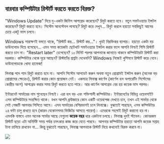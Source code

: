 ﻿<?php require("../../entete.php");?> <?php require("../../base.php");?> <?php require("../../fonctions.php");?>

<div id="corps">

<h2>বারবার কম্পিউটার রিস্টার্ট করতে করতে বিরক্ত?</h2>

"Windows Update" দিয়ে দু-একটা জিনিস আপগ্রেড করেছেন? রিবুট করতে হবে। নতুন সফটওয়্যার ইন্সটল করেছেন? রিবুট করতে হবে। সিস্টেম আনস্টেবল লাগছে? রিবুট করে দেখুন... রিবুট করলে হয়তো সবকিছুই আগের চেয়ে একটু ভাল চলবে।


Windows সারাক্ষণই বলতে থাকে, "রিস্টার্ট কর... রিস্টার্ট কর..."। খুবই বিরক্তিকর ব্যাপার। হয়তো একটা বড় ডাউনলোড দিয়ে বসেছেন... এমন সময় কয়েকটা ছোটখাট সফটওয়্যার ইন্সটল করার ফলে আপনি নিশ্চই পিসি রিস্টার্ট করতে চান না। "Restart later" চেপেছেন? ১০ মিনিট পরপর আপনাকে জানাতে থাকবে কম্পিউটারটা রিস্টার্ট করা দরকার। কম্পিউটার থেকে দূরে আছেন? রিস্টার্টের প্রশ্নটা দেখেননি? Windows নিজেই খুশিমনে রিস্টার্ট করে নেবে। ডাউনলোডকে খোদা হাফেজ! 





লিনাক্স পদে পদে রিবুট করতে হবে না। আপনি সিস্টেম আপডেট করুন অথবা নতুন প্রোগ্রামই ইন্সটল করুন (অনেক বড় প্রোগ্রামের ক্ষেত্রেও), রিস্টার্ট করার কোন প্রয়োজন নেই। একমাত্র লিনাক্স কার্ণেল (কার্ণেল হল অপারেটিং সিস্টেমের কেন্দ্রীয় অংশ) আপগ্রেড করার সময় রিবুট করতে হতে পারে। আর কার্ণেল আপগ্রেড বের হয় কয়েক মাস পরপর। 



ইন্টারনেট সার্ভারের নাম শুনেছেন নিশ্চই। এরা হল বড় এবং শক্তিশালী কম্পিউটার। ইন্টারনেটের বিভিন্ন ওয়েবসাইট এসব কম্পিউটারে সংরক্ষিত থাকে। যখন আপনি ব্রাউজারে কোন একটি ওয়েবপেজ দেখতে চান, তখন এই সার্ভার থেকে সেই পেজটি আপনার পিসিতে আসে। এসব সার্ভারের বেশিরভাগই চলে লিনাক্সে। বুঝতেই পারছেন, এসব কম্পিউটার ২৪ ঘন্টা চালু রাখতে হবে (কারন যেকোনসময় ভিজিটর আসতে পারেন)। এদেরকে সহসাই রিবুট করানো হয় না। এমনকি বাস্তবে এমন অনেক সার্ভার আছে যেগুলো <b>কয়েক বছর</b> ধরে একটানা চলছে। লিনাক্স খুবই স্ট্যাবল। কোনরকম রিস্টার্ট ছাড়া এটা অনির্দিষ্ট সময় পর্যন্ত চমৎকার কাজ করে যেতে পারবে। আপনার কম্পিউটার হয়তো আপনি কয়েক সপ্তাহ টানা চালিয়ে রাখবেন না... কিন্তু বুঝতেই পারছেন, লিনাক্স আপনাকে রিস্টার্ট নিয়ে কখনোই বিরক্ত করবে না।

<img src="Images/reboot_all_the_time_thumb.png" />

</div>


